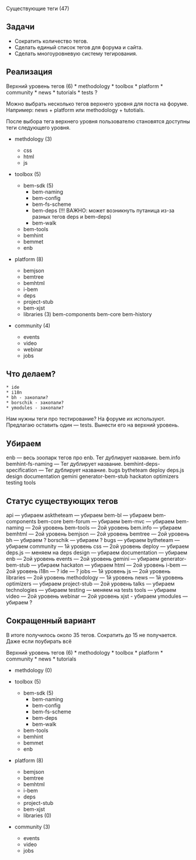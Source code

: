 Существующие теги (47)

## Задачи

* Сократить количество тегов.
* Сделать единый список тегов для форума и сайта.
* Сделать многоуровневую систему тегирования. 

## Реализация

Верхний уровень тегов (6)
	* methodology
	* toolbox
	* platform
	* community
	* news
	* tutorials
	* tests ?

Можно выбрать несколько тегов верхнего уровня для поста на форуме. Например: news + platform или  methodology + tutotials.

После выбора тега верхнего уровня пользователю становятся доступны теги следующего уровня.

* methdology (3)
	* css
	* html
	* js
	
* toolbox (5)
	* bem-sdk (5)
		* bem-naming
		* bem-config
		* bem-fs-scheme
		* bem-deps (!!! ВАЖНО: может возникнуть путаница из-за разных тегов deps и bem-deps)
		* bem-walk
	* bem-tools
	* bemhint 
	* bemmet
	* enb 
	
* platform (8)
	* bemjson
	* bemtree
	* bemhtml
	* i-bem
	* deps
	* project-stub
	* bem-xjst
	* libraries (3)
		bem-components
		bem-core
		bem-history

* community (4)
	* events
	* video
	* webinar
	* jobs


## Что делаем?
	* ide
	* i18n
	* bh - закопали?
	* borschik - закопали?
	* ymodules - закопали?

Нам нужны теги про тестирование? На форуме их используют. Предлагаю оставить один — tests. Вынести его на верхний уровень.

## Убираем  

enb — весь зоопарк тегов про enb. Тег дублирует название.
bem.info
	bemhint-fs-naming — Тег дублирует название.
	bemhint-deps-specification — Тег дублирует название.
bugs
bytheteam
deploy
deps.js
design
documentation
gemini
generator-bem-stub
hackaton
optimizers
testing
tools

## Статус существующих тегов

api — убираем
asktheteam — убираем
bem-bl — убираем
bem-components
bem-core
bem-forum — убираем
bem-mvc — убираем
bem-naming — 2ой уровень
bem-tools — 2ой уровень
bem.info — убираем
bemhtml — 2ой уровень
bemjson — 2ой уровень
bemtree — 2ой уровень
bh — убираем ? 
borschik — убираем ?
bugs — убираем
bytheteam — убираем
community — 1й уровень
css — 2ой уровень
deploy — убираем
deps.js — меняем на deps 
design — убираем
documentation — убираем
enb — 2ой уровень
events — 2ой уровень
gemini — убираем
generator-bem-stub — убираем
hackaton — убираем
html — 2ой уровень
i-bem — 2ой уровень
i18n — ?
ide — ?
jobs — 1й уровень
js — 2ой уровень
libraries — 2ой уровень
methodology — 1й уровень 
news — 1й уровень
optimizers — убираем
project-stub — 2ой уровень
talks — убираем 
technologies — убираем
testing — меняем на tests
tools — убираем
video — 2ой уровень
webinar — 2ой уровень
xjst - убираем
ymodules — убираем ?  
 
## Сокращенный вариант

В итоге получилось около 35 тегов. Сократить до 15 не получается. Даже если поубирать всё

Верхний уровень тегов (6)
	* methodology
	* toolbox
	* platform
	* community
	* news
	* tutorials

* methdology (0)
	
* toolbox (5)
	* bem-sdk (5)
		* bem-naming
		* bem-config
		* bem-fs-scheme
		* bem-deps
		* bem-walk
	* bem-tools
	* bemhint 
	* bemmet
	* enb 
	
* platform (8)
	* bemjson
	* bemtree
	* bemhtml
	* i-bem
	* deps
	* project-stub
	* bem-xjst
	* libraries (0)
		
* community (3)
	* events
	* video
	* jobs

